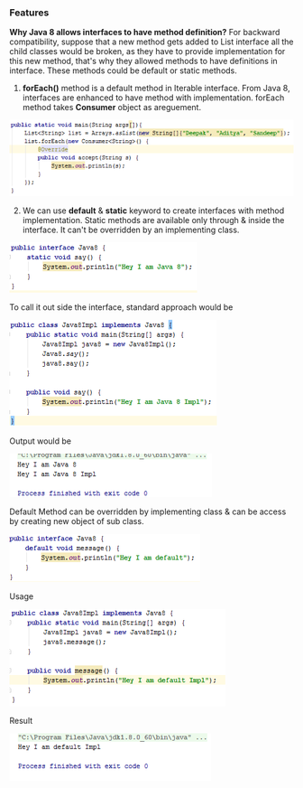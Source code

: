 ### Features

**Why Java 8 allows interfaces to have method definition?**
For backward compatibility, suppose that a new method gets added to List interface all the child classes would be broken, as they have to provide implementation for this new method, that's why they allowed methods to have definitions in interface. These methods could be default or static methods.


1. **forEach()** method is a default method in Iterable interface. From Java 8, interfaces are enhanced to have method with implementation. forEach method takes **Consumer** object as areguement.

![For Each](https://github.com/deepakmotlani/Notes/blob/master/Java-8/images/for-each.PNG)

2. We can use **default** & **static** keyword to create interfaces with method implementation. 
Static methods are available only through & inside the interface. It can't be overridden by an implementing class.

![](https://github.com/deepakmotlani/Notes/blob/master/Java-8/images/interface-static-method.PNG)

To call it out side the interface, standard approach would be

![](https://github.com/deepakmotlani/Notes/blob/master/Java-8/images/interface-static-method-usage.PNG)

Output would be

![](https://github.com/deepakmotlani/Notes/blob/master/Java-8/images/interface-static-method-usage-result.PNG)

Default Method can be overridden by implementing class & can be access by creating new object of sub class.

![](https://github.com/deepakmotlani/Notes/blob/master/Java-8/images/interface-default-method.PNG)

Usage

![](https://github.com/deepakmotlani/Notes/blob/master/Java-8/images/interface-default-method-usage.PNG)

Result

![](https://github.com/deepakmotlani/Notes/blob/master/Java-8/images/interface-default-method-usage-result.PNG)
